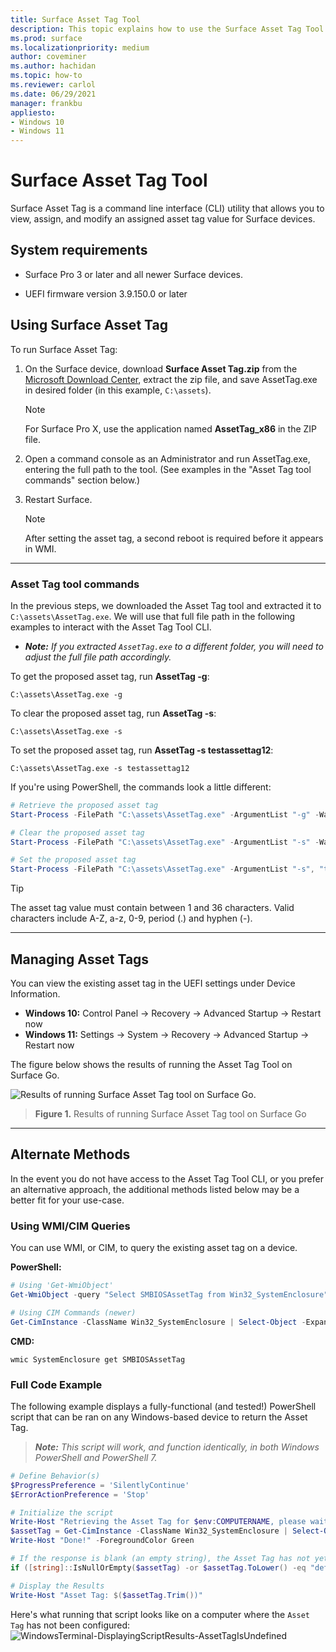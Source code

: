 ```yaml
---
title: Surface Asset Tag Tool
description: This topic explains how to use the Surface Asset Tag Tool.
ms.prod: surface
ms.localizationpriority: medium
author: coveminer
ms.author: hachidan
ms.topic: how-to
ms.reviewer: carlol
ms.date: 06/29/2021
manager: frankbu
appliesto:
- Windows 10
- Windows 11
---
```


# Surface Asset Tag Tool

Surface Asset Tag is a command line interface (CLI) utility
that allows you to view, assign, and modify an assigned asset tag value for Surface devices.

## System requirements

- Surface Pro 3 or later and all newer Surface devices.

- UEFI firmware version 3.9.150.0 or later

## Using Surface Asset Tag

To run Surface Asset Tag:

1. On the Surface device, download **Surface Asset Tag.zip** from the [Microsoft Download
    Center](https://www.microsoft.com/download/details.aspx?id=46703),
    extract the zip file, and save AssetTag.exe in desired folder (in
    this example, `C:\assets`).

    > [!NOTE]
    > For Surface Pro X, use the application named **AssetTag_x86**  in the ZIP file.

2. Open a command console as an Administrator and run AssetTag.exe, entering the full path to the tool. (See examples in the "Asset Tag tool commands" section below.)
   
4. Restart Surface.

    > [!NOTE]
    > After setting the asset tag, a second reboot is required before it appears in WMI.

---

### Asset Tag tool commands

In the previous steps, we downloaded the Asset Tag tool and extracted it to `C:\assets\AssetTag.exe`. We will use that full file path in the following examples to interact with the Asset Tag Tool CLI. 

- _**Note:** If you extracted `AssetTag.exe` to a different folder, you will need to adjust the full file path accordingly._

To get the proposed asset tag, run **AssetTag -g**:

```console
C:\assets\AssetTag.exe -g
```

To clear the proposed asset tag, run **AssetTag -s**:

```console
C:\assets\AssetTag.exe -s
```

To set the proposed asset tag, run **AssetTag -s testassettag12**:

```console
C:\assets\AssetTag.exe -s testassettag12
```

If you're using PowerShell, the commands look a little different:

```powershell
# Retrieve the proposed asset tag
Start-Process -FilePath "C:\assets\AssetTag.exe" -ArgumentList "-g" -Wait

# Clear the proposed asset tag
Start-Process -FilePath "C:\assets\AssetTag.exe" -ArgumentList "-s" -Wait

# Set the proposed asset tag
Start-Process -FilePath "C:\assets\AssetTag.exe" -ArgumentList "-s", "testassettag12" -Wait
```

>[!TIP]
>The asset tag value must contain between 1 and 36 characters. Valid characters include A-Z, a-z, 0-9, period (.) and hyphen (-).

---

## Managing Asset Tags

You can view the existing asset tag in the UEFI settings under Device
Information.
- **Windows 10:** Control Panel → Recovery → Advanced Startup → Restart now
- **Windows 11:** Settings → System → Recovery → Advanced Startup → Restart now

The figure below shows the results of running the Asset Tag Tool on
Surface Go.

![Results of running Surface Asset Tag tool on Surface Go.](images/assettag-fig1.png)

> **Figure 1.** Results of running Surface Asset Tag tool on Surface Go

---

## Alternate Methods

In the event you do not have access to the Asset Tag Tool CLI, or you prefer an alternative approach, the additional methods listed below may be a better fit for your use-case.

### Using WMI/CIM Queries

You can use WMI, or CIM, to query the existing asset tag on a device.

**PowerShell:**
```powershell
# Using 'Get-WmiObject' 
Get-WmiObject -query "Select SMBIOSAssetTag from Win32_SystemEnclosure"

# Using CIM Commands (newer)
Get-CimInstance -ClassName Win32_SystemEnclosure | Select-Object -ExpandProperty SMBIOSAssetTag
```

**CMD:**
```console
wmic SystemEnclosure get SMBIOSAssetTag
```

### Full Code Example

The following example displays a fully-functional (and tested!) PowerShell script that can be ran on any Windows-based device to return the Asset Tag.

> _**Note:** This script will work, and function identically, in both Windows PowerShell and PowerShell 7._

```powershell
# Define Behavior(s)
$ProgressPreference = 'SilentlyContinue'
$ErrorActionPreference = 'Stop'

# Initialize the script
Write-Host "Retrieving the Asset Tag for $env:COMPUTERNAME, please wait... " -NoNewline
$assetTag = Get-CimInstance -ClassName Win32_SystemEnclosure | Select-Object -ExpandProperty SMBIOSAssetTag
Write-Host "Done!" -ForegroundColor Green

# If the response is blank (an empty string), the Asset Tag has not yet been configured
if ([string]::IsNullOrEmpty($assetTag) -or $assetTag.ToLower() -eq "default string") { $assetTag = "Not configured." }

# Display the Results
Write-Host "Asset Tag: $($assetTag.Trim())"
```

Here's what running that script looks like on a computer where the `Asset Tag` has not been configured:
![WindowsTerminal-DisplayingScriptResults-AssetTagIsUndefined](https://i.imgur.com/DVeZ0Zi.png)
